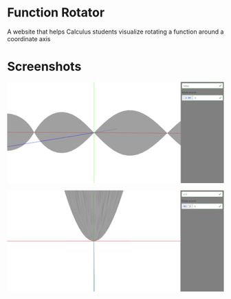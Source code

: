 # Function Rotator

A website that helps Calculus students visualize rotating a function around a coordinate axis

# Screenshots
![sin x](https://github.com/Ace314159/Function-Rotator/blob/master/screenshots/sin.png?raw=true)

![x^2](https://github.com/Ace314159/Function-Rotator/blob/master/screenshots/x^2.png?raw=true)
